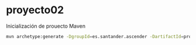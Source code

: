 # proyecto02
Inicialización de prouecto Maven
```sh
mvn archetype:generate -DgroupId=es.santander.ascender -DartifactId=proyecto02 -DarchetypeArtifactId=maven-archetype-quickstart -DarchetypeVersion=1.5 -DinteractiveMode=false

```